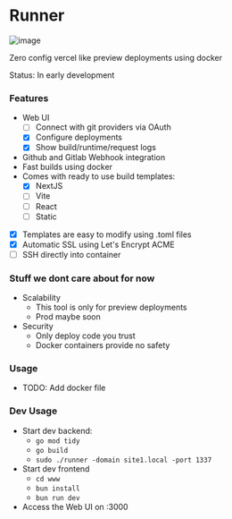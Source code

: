 # Runner

![image](https://github.com/fipso/runner/assets/8930842/f6bf3655-ebd4-4640-abcd-3b59b465f87b)

Zero config vercel like preview deployments using docker

Status: In early development

### Features
- Web UI
  - [ ] Connect with git providers via OAuth
  - [x] Configure deployments
  - [x] Show build/runtime/request logs
- Github and Gitlab Webhook integration 
- Fast builds using docker
- Comes with ready to use build templates:
  - [x] NextJS
  - [ ] Vite
  - [ ] React
  - [ ] Static
- [x] Templates are easy to modify using .toml files
- [x] Automatic SSL using Let's Encrypt ACME
- [ ] SSH directly into container

### Stuff we dont care about for now
- Scalability
  - This tool is only for preview deployments
  - Prod maybe soon
- Security
  - Only deploy code you trust
  - Docker containers provide no safety

### Usage
- TODO: Add docker file

### Dev Usage
- Start dev backend:
    - `go mod tidy`
    - `go build`
    - `sudo ./runner -domain site1.local -port 1337`
- Start dev frontend
    - `cd www`
    - `bun install`
    - `bun run dev`
- Access the Web UI on :3000

